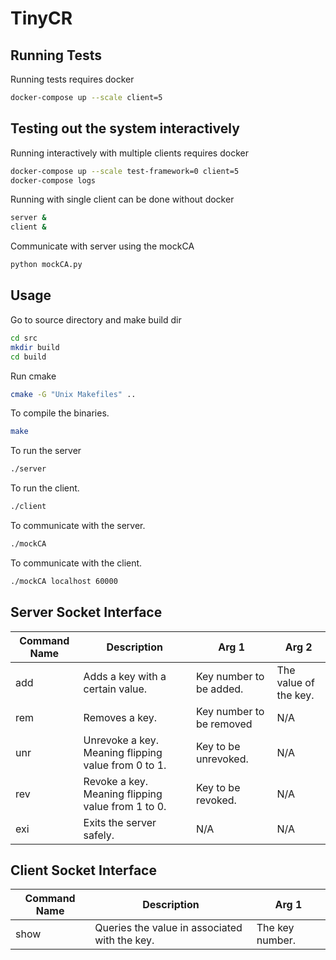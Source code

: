 # TinyCR

## Running Tests

Running tests requires docker

```bash
docker-compose up --scale client=5
```

## Testing out the system interactively

Running interactively with multiple clients requires docker

```bash
docker-compose up --scale test-framework=0 client=5
docker-compose logs
```

Running with single client can be done without docker

```bash
server &
client &
```

Communicate with server using the mockCA

```bash
python mockCA.py
```

## Usage

Go to source directory and make build dir

```bash
cd src
mkdir build
cd build
```

Run cmake

```bash
cmake -G "Unix Makefiles" ..
```

To compile the binaries.

```bash
make
```

To run the server

```bash
./server
```

To run the client.

```bash
./client
```

To communicate with the server.

```bash
./mockCA
```

To communicate with the client.

```bash
./mockCA localhost 60000
```

## Server Socket Interface

| Command Name | Description                                                                                                           | Arg 1                    | Arg 2                 |
|--------------|-----------------------------------------------------------------------------------------------------------------------|--------------------------|-----------------------|
| add          |  Adds a key with a certain value. | Key number to be added.  | The value of the key. |
| rem          | Removes a key.                                                                                                        | Key number to be removed | N/A                   |
| unr          | Unrevoke a key. Meaning flipping value from 0 to 1.                                                                   | Key to be unrevoked.     | N/A                   |
| rev          | Revoke a key. Meaning flipping value from 1 to 0.                                                                     | Key to be revoked.       | N/A                   |
| exi          | Exits the server safely.                                                                                              | N/A                      | N/A                   |

## Client Socket Interface

| Command Name | Description                                   | Arg 1           |
|--------------|-----------------------------------------------|-----------------|
| show         | Queries the value in associated with the key. | The key number. |
